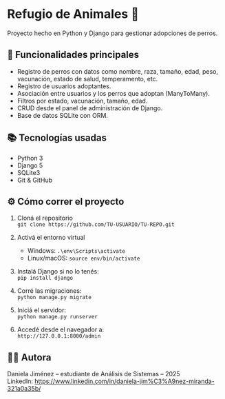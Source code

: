 # Refugio de Animales 🐾

Proyecto hecho en Python y Django para gestionar adopciones de perros.

## 📌 Funcionalidades principales

- Registro de perros con datos como nombre, raza, tamaño, edad, peso, vacunación, estado de salud, temperamento, etc.
- Registro de usuarios adoptantes.
- Asociación entre usuarios y los perros que adoptan (ManyToMany).
- Filtros por estado, vacunación, tamaño, edad.
- CRUD desde el panel de administración de Django.
- Base de datos SQLite con ORM.

## 📚 Tecnologías usadas

- Python 3
- Django 5
- SQLite3
- Git & GitHub

## ⚙️ Cómo correr el proyecto

1. Cloná el repositorio  
   `git clone https://github.com/TU-USUARIO/TU-REPO.git`

2. Activá el entorno virtual  
   - Windows: `.\env\Scripts\activate`
   - Linux/macOS: `source env/bin/activate`

3. Instalá Django si no lo tenés:  
   `pip install django`

4. Corré las migraciones:  
   `python manage.py migrate`

5. Iniciá el servidor:  
   `python manage.py runserver`

6. Accedé desde el navegador a:  
   `http://127.0.0.1:8000/admin`

## 🧑‍💻 Autora

Daniela Jiménez – estudiante de Análisis de Sistemas – 2025  
LinkedIn: https://www.linkedin.com/in/daniela-jim%C3%A9nez-miranda-321a0a35b/
